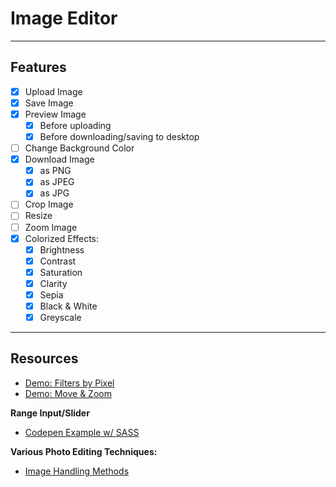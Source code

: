 # Image Editor

---

## Features

- [x] Upload Image
- [x] Save Image
- [x] Preview Image
  - [x] Before uploading
  - [x] Before downloading/saving to desktop
- [ ] Change Background Color
- [x] Download Image
  - [x] as PNG
  - [x] as JPEG
  - [x] as JPG
- [ ] Crop Image
- [ ] Resize
- [ ] Zoom Image
- [x] Colorized Effects:
  - [x] Brightness
  - [x] Contrast
  - [x] Saturation
  - [x] Clarity
  - [x] Sepia
  - [x] Black & White
  - [x] Greyscale

---

## Resources

- [Demo: Filters by Pixel](https://www.html5rocks.com/en/tutorials/canvas/imagefilters/)
- [Demo: Move & Zoom](https://jsfiddle.net/u5ogmh9a/)

**Range Input/Slider**

- [Codepen Example w/ SASS](https://codepen.io/EstenGrove/pen/XWNqWeL)

**Various Photo Editing Techniques:**

- [Image Handling Methods](https://product.voxmedia.com/2020/10/23/21520222/building-an-in-browser-image-editor-with-react)
